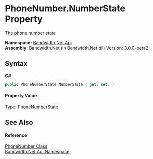 ﻿# PhoneNumber.NumberState Property 
 

The phone number state

**Namespace:**&nbsp;<a href ="N_Bandwidth_Net_Api.md">Bandwidth.Net.Api</a><br />**Assembly:**&nbsp;Bandwidth.Net (in Bandwidth.Net.dll) Version: 3.0.0-beta2

## Syntax

**C#**<br />
``` C#
public PhoneNumberState NumberState { get; set; }
```


#### Property Value
Type: <a href ="T_Bandwidth_Net_Api_PhoneNumberState.md">PhoneNumberState</a>

## See Also


#### Reference
<a href ="T_Bandwidth_Net_Api_PhoneNumber.md">PhoneNumber Class</a><br /><a href ="N_Bandwidth_Net_Api.md">Bandwidth.Net.Api Namespace</a><br />